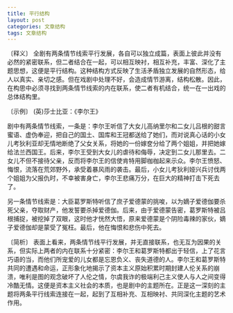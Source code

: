 ```yaml
---
title: 平行结构
layout: post
categories: 文章结构
tags: 文章结构
---
```


〔释义〕 全剧有两条情节线索平行发展，各自可以独立成篇，表面上彼此并没有必然的紧密联系，但二者结合在一起，可以相互映衬，相互补充，丰富、深化了主题思想，这便是平行结构。这种结构方式反映了生活矛盾独立发展的自然形态，给人以真实、亲切之感。但在戏剧中处理不好，会造成情节游离，结构松散。因此，在构思中必须寻找到两条情节线索的内在联系，使二者有机结合，统一在一出戏的总体结构里。

〔示例〕 (英)莎士比亚：《李尔王》

剧中有两条情节线索，一条是：李尔王听信了大女儿高纳里尔和二女儿吕根的甜言蜜语、虚伪奉迎，把自己的国土、国库和王冠都送给了她们，而对说真心话的小女儿考狄利亚却无情地断绝了父女关系，将她的一份嫁奁分给了两个姐姐，并把她嫁给法兰西国王。后来，李尔王受到大女儿的虐待和侮辱，决定到二女儿那里去。二女儿不但不接待父亲，反而将李尔王的信使肯特用脚枷枷起来示众。李尔王愤怒、悔恨，流落在荒郊野外，承受着暴风雨的袭击。最后，小女儿考狄利娅兴兵讨伐两个姐姐为父报仇时，不幸被害身亡，李尔王悲痛万分，在巨大的精神打击下死去了。

另一条情节线索是：大臣葛罗斯特听信了庶子爱德蒙的挑唆，以为嫡子爱德伽要杀死父亲，夺取财产，他发誓要杀掉爱德伽。后来，由于爱德蒙告密，葛罗斯特被吕根捕捉，被挖掉了双眼，这时他才恍然大悟，原来爱德蒙是个阴险毒辣的家伙，嫡子爱德伽却是蒙受了冤枉。最后，他在悔恨和悲伤中死去。

〔简析〕 表面上看来，两条情节线平行发展，并无直接联系，也无互为因果的关系，但实际上两者的内在联系十分紧密：李尔王和葛罗斯特都出于轻信，上了花言巧语的当，而他们所宠爱的儿女都是忘恩负义、丧失道德的人。李尔王和葛罗斯特共同的遭遇和命运，正形象化地揭示了资本主义原始积累时期封建人伦关系的崩溃，唯利是图的观念破坏了人伦之情，尔虞我诈的极端利己主义使人与人之间变得冷酷无情。这便是资本主义社会的本质，也是剧中的主题所在。正是这一深刻的主题将两条平行线索连接在一起，起到了互相补充、互相映衬、共同深化主题的艺术作用。 